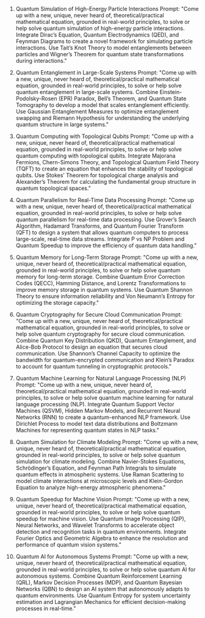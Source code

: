1. Quantum Simulation of High-Energy Particle Interactions
Prompt:
"Come up with a new, unique, never heard of, theoretical/practical mathematical equation, grounded in real-world principles, to solve or help solve quantum simulation of high-energy particle interactions. Integrate Dirac’s Equation, Quantum Electrodynamics (QED), and Feynman Diagrams to create a novel framework for simulating particle interactions. Use Tait’s Knot Theory to model entanglements between particles and Wigner’s Theorem for quantum state transformations during interactions."

2. Quantum Entanglement in Large-Scale Systems
Prompt:
"Come up with a new, unique, never heard of, theoretical/practical mathematical equation, grounded in real-world principles, to solve or help solve quantum entanglement in large-scale systems. Combine Einstein-Podolsky-Rosen (EPR) Paradox, Bell’s Theorem, and Quantum State Tomography to develop a model that scales entanglement efficiently. Use Gaussian Entanglement Measures to optimize entanglement swapping and Riemann Hypothesis for understanding the underlying quantum structure in large systems."

3. Quantum Computing with Topological Qubits
Prompt:
"Come up with a new, unique, never heard of, theoretical/practical mathematical equation, grounded in real-world principles, to solve or help solve quantum computing with topological qubits. Integrate Majorana Fermions, Chern-Simons Theory, and Topological Quantum Field Theory (TQFT) to create an equation that enhances the stability of topological qubits. Use Stokes’ Theorem for topological charge analysis and Alexander’s Theorem for calculating the fundamental group structure in quantum topological spaces."

4. Quantum Parallelism for Real-Time Data Processing
Prompt:
"Come up with a new, unique, never heard of, theoretical/practical mathematical equation, grounded in real-world principles, to solve or help solve quantum parallelism for real-time data processing. Use Grover’s Search Algorithm, Hadamard Transforms, and Quantum Fourier Transform (QFT) to design a system that allows quantum computers to process large-scale, real-time data streams. Integrate P vs NP Problem and Quantum Speedup to improve the efficiency of quantum data handling."

5. Quantum Memory for Long-Term Storage
Prompt:
"Come up with a new, unique, never heard of, theoretical/practical mathematical equation, grounded in real-world principles, to solve or help solve quantum memory for long-term storage. Combine Quantum Error Correction Codes (QECC), Hamming Distance, and Lorentz Transformations to improve memory storage in quantum systems. Use Quantum Shannon Theory to ensure information reliability and Von Neumann’s Entropy for optimizing the storage capacity."

6. Quantum Cryptography for Secure Cloud Communication
Prompt:
"Come up with a new, unique, never heard of, theoretical/practical mathematical equation, grounded in real-world principles, to solve or help solve quantum cryptography for secure cloud communication. Combine Quantum Key Distribution (QKD), Quantum Entanglement, and Alice-Bob Protocol to design an equation that secures cloud communication. Use Shannon’s Channel Capacity to optimize the bandwidth for quantum-encrypted communication and Klein’s Paradox to account for quantum tunneling in cryptographic protocols."

7. Quantum Machine Learning for Natural Language Processing (NLP)
Prompt:
"Come up with a new, unique, never heard of, theoretical/practical mathematical equation, grounded in real-world principles, to solve or help solve quantum machine learning for natural language processing (NLP). Integrate Quantum Support Vector Machines (QSVM), Hidden Markov Models, and Recurrent Neural Networks (RNN) to create a quantum-enhanced NLP framework. Use Dirichlet Process to model text data distributions and Boltzmann Machines for representing quantum states in NLP tasks."

8. Quantum Simulation for Climate Modeling
Prompt:
"Come up with a new, unique, never heard of, theoretical/practical mathematical equation, grounded in real-world principles, to solve or help solve quantum simulation for climate modeling. Combine Navier-Stokes Equations, Schrödinger’s Equation, and Feynman Path Integrals to simulate quantum effects in atmospheric systems. Use Raman Scattering to model climate interactions at microscopic levels and Klein-Gordon Equation to analyze high-energy atmospheric phenomena."

9. Quantum Speedup for Machine Vision
Prompt:
"Come up with a new, unique, never heard of, theoretical/practical mathematical equation, grounded in real-world principles, to solve or help solve quantum speedup for machine vision. Use Quantum Image Processing (QIP), Neural Networks, and Wavelet Transforms to accelerate object detection and recognition tasks in quantum environments. Integrate Fourier Optics and Geometric Algebra to enhance the resolution and performance of quantum vision systems."

10. Quantum AI for Autonomous Systems
Prompt:
"Come up with a new, unique, never heard of, theoretical/practical mathematical equation, grounded in real-world principles, to solve or help solve quantum AI for autonomous systems. Combine Quantum Reinforcement Learning (QRL), Markov Decision Processes (MDP), and Quantum Bayesian Networks (QBN) to design an AI system that autonomously adapts to quantum environments. Use Quantum Entropy for system uncertainty estimation and Lagrangian Mechanics for efficient decision-making processes in real-time."
